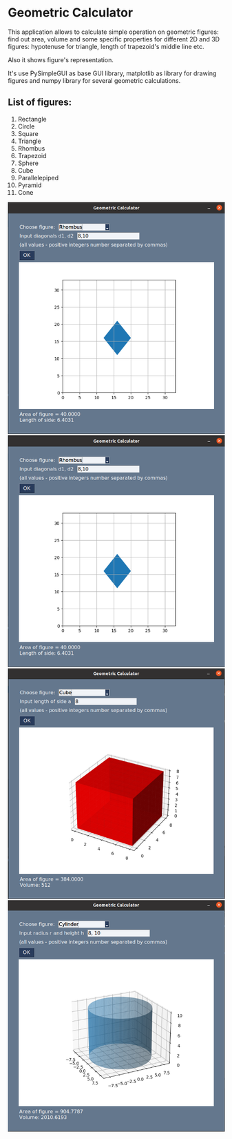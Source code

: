 # Geometric Calculator

This application allows to calculate simple operation on geometric figures: find out area, volume and some specific properties for different 2D and 3D figures: hypotenuse for triangle, length of trapezoid's middle line etc.

Also it shows figure's representation.

It's use PySimpleGUI as base GUI library, matplotlib as library for drawing figures and numpy library for several geometric calculations.

## List of figures:
1) Rectangle
2) Circle
3) Square
4) Triangle
5) Rhombus
6) Trapezoid
7) Sphere
8) Cube
9) Parallelepiped
10) Pyramid
11) Cone

![cube_screenshot](screenshots/rhombus_screen.png "Cube")
<img style="text-align:center" src="screenshots/rhombus_screen.png">
<img style="text-align:center" src="screenshots/cube_screen.png">
<img style="text-align:center" src="screenshots/cylinder_screen.png">
